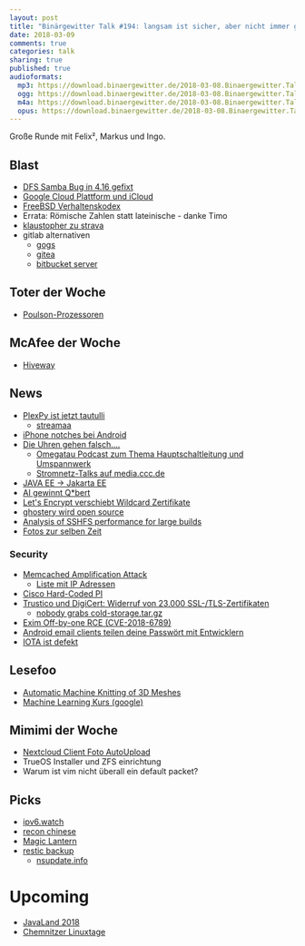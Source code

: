 ```yaml
---
layout: post
title: "Binärgewitter Talk #194: langsam ist sicher, aber nicht immer gut"
date: 2018-03-09
comments: true
categories: talk
sharing: true
published: true
audioformats:
  mp3: https://download.binaergewitter.de/2018-03-08.Binaergewitter.Talk.194.mp3
  ogg: https://download.binaergewitter.de/2018-03-08.Binaergewitter.Talk.194.ogg
  m4a: https://download.binaergewitter.de/2018-03-08.Binaergewitter.Talk.194.m4a
  opus: https://download.binaergewitter.de/2018-03-08.Binaergewitter.Talk.194.opus
---
```

Große Runde mit Felix², Markus und Ingo.

## Blast
- [DFS Samba Bug in 4.16 gefixt](https://bugzilla.samba.org/show_bug.cgi?id=12917)
- [Google Cloud Plattform und iCloud](https://twitter.com/panzer_michael/status/970385312227741697)
- [FreeBSD Verhaltenskodex](https://www.heise.de/newsticker/meldung/Diskussion-ueber-FreeBSD-Verhaltenskodex-geleakt-3985592.html)
- Errata: Römische Zahlen statt lateinische - danke Timo
-  [klaustopher zu strava](http://disq.us/p/1q241ey)
- gitlab alternativen
  * [gogs](https://gogs.io/)
  * [gitea](https://gitea.io/en-US/)
  * [bitbucket server]()

## Toter der Woche
- [Poulson-Prozessoren](https://www.golem.de/news/poulson-fuer-intels-vorletzte-itanium-generation-ist-schluss-1803-133173.html)

## McAfee der Woche
- [Hiveway](https://medium.com/we-distribute/hiveway-io-shamelessly-rips-off-of-mastodon-and-slaps-a-blockchain-on-top-for-some-reason-57b7aba3e84f)

## News
- [PlexPy ist jetzt tautulli](http://tautulli.com/)
  * [streamaa](http://dularion.github.io/streama/)
- [iPhone notches bei Android](https://www.theverge.com/2018/3/4/17077458/iphone-design-clones-mwc-2018)
- [Die Uhren gehen falsch....](
https://www.heise.de/newsticker/meldung/Abweichungen-im-Stromnetz-Konflikt-zwischen-Serbien-und-Kosovo-verantwortlich-3988044.html)
  * [Omegatau Podcast zum Thema Hauptschaltleitung und Umspannwerk](http://omegataupodcast.net/253-hauptschaltleitung-und-umspannwerk-bei-transnetbw/)
  * [Stromnetz-Talks auf media.ccc.de](https://media.ccc.de/search/?q=stromnetz)
- [JAVA EE -> Jakarta EE](https://news.slashdot.org/story/18/03/04/035236/java-ee-has-been-renamed-jakarta-ee)
- [AI gewinnt Q*bert](https://www.theverge.com/tldr/2018/2/28/17062338/ai-agent-atari-q-bert-cracked-bug-cheat)
- [Let's Encrypt verschiebt Wildcard Zertifikate](https://www.heise.de/security/meldung/Let-s-Encrypt-verschiebt-Wildcard-Zertifikate-3983897.html)
- [ghostery wird open source](http://www.linux-magazin.de/news/ghostery-wird-open-source/)
- [Analysis of SSHFS performance for large builds](http://julio.meroh.net/2016/02/sshfs-performance-analysis-for-builds.html)
- [Fotos zur selben Zeit](https://petapixel.com/2018/03/07/two-photographers-unknowingly-shot-millisecond-time/)


### Security

- [Memcached Amplification Attack](https://www.heise.de/security/meldung/Memcached-Amplification-Attack-Neuer-DDoS-Angriffsvektor-aufgetaucht-3980440.html)
   * [Liste mit IP Adressen](https://twitter.com/hypoweb/status/971326135975006209)
- [Cisco Hard-Coded PI](https://www.cso.com.au/article/634395/cisco-hard-coded-password-bug-gives-attackers-root-linux-machines/)
- [Trustico und DigiCert: Widerruf von 23.000 SSL-/TLS-Zertifikaten](
https://www.heise.de/security/meldung/Trustico-und-DigiCert-Widerruf-von-23-000-SSL-TLS-Zertifikaten-3984353.html)
  * [nobody grabs cold-storage.tar.gz](https://twitter.com/taviso/status/969226733000957953)
- [Exim Off-by-one RCE (CVE-2018-6789)](https://devco.re/blog/2018/03/06/exim-off-by-one-RCE-exploiting-CVE-2018-6789-en/)
- [Android email clients teilen deine Passwört mit Entwicklern](
https://www.golem.de/news/e-mail-clients-fuer-android-kennwoerter-werden-im-klartext-an-betreiber-uebermittelt-1803-133172.amp.html)
- [IOTA ist defekt](https://medium.com/@noahruderman/a-summary-of-why-iotas-refutation-of-a-vulnerability-by-dci-labs-is-absurd-128e894781b1)


## Lesefoo
- [Automatic Machine Knitting of 3D Meshes](https://textiles-lab.github.io/publications/2018-autoknit/)
- [Machine Learning Kurs (google)](https://developers.googleblog.com/2018/03/machine-learning-crash-course.html)

## Mimimi der Woche
- [Nextcloud Client Foto AutoUpload](https://help.nextcloud.com/t/android-client-3-0-2-auto-upload-failing-with-connection-error/28314/10)
- TrueOS Installer und ZFS einrichtung
- Warum ist vim nicht überall ein default packet?

## Picks
- [ipv6.watch](https://ipv6.watch/)
- [recon chinese](https://me.me/i/im-japanese-recently-chinese-con-artists-tried-to-contact-us-with-20836477)
- [Magic Lantern](https://www.magiclantern.fm/)
- [restic backup](https://github.com/restic/others)
  * [nsupdate.info](http://nsupdate.info)


# Upcoming
- [JavaLand 2018](https://programm.javaland.eu/2018/#/schedule)
- [Chemnitzer Linuxtage](https://chemnitzer.linux-tage.de/2018/en)


